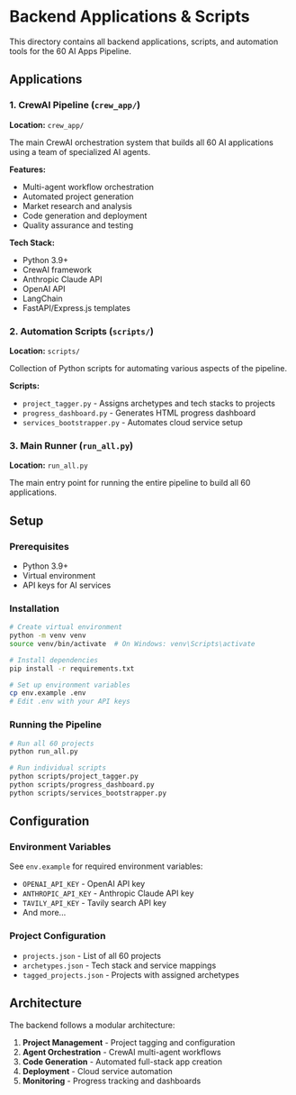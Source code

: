 # Backend Applications & Scripts

This directory contains all backend applications, scripts, and automation tools for the 60 AI Apps Pipeline.

## Applications

### 1. CrewAI Pipeline (`crew_app/`)
**Location:** `crew_app/`

The main CrewAI orchestration system that builds all 60 AI applications using a team of specialized AI agents.

**Features:**
- Multi-agent workflow orchestration
- Automated project generation
- Market research and analysis
- Code generation and deployment
- Quality assurance and testing

**Tech Stack:**
- Python 3.9+
- CrewAI framework
- Anthropic Claude API
- OpenAI API
- LangChain
- FastAPI/Express.js templates

### 2. Automation Scripts (`scripts/`)
**Location:** `scripts/`

Collection of Python scripts for automating various aspects of the pipeline.

**Scripts:**
- `project_tagger.py` - Assigns archetypes and tech stacks to projects
- `progress_dashboard.py` - Generates HTML progress dashboard
- `services_bootstrapper.py` - Automates cloud service setup

### 3. Main Runner (`run_all.py`)
**Location:** `run_all.py`

The main entry point for running the entire pipeline to build all 60 applications.

## Setup

### Prerequisites
- Python 3.9+
- Virtual environment
- API keys for AI services

### Installation
```bash
# Create virtual environment
python -m venv venv
source venv/bin/activate  # On Windows: venv\Scripts\activate

# Install dependencies
pip install -r requirements.txt

# Set up environment variables
cp env.example .env
# Edit .env with your API keys
```

### Running the Pipeline
```bash
# Run all 60 projects
python run_all.py

# Run individual scripts
python scripts/project_tagger.py
python scripts/progress_dashboard.py
python scripts/services_bootstrapper.py
```

## Configuration

### Environment Variables
See `env.example` for required environment variables:
- `OPENAI_API_KEY` - OpenAI API key
- `ANTHROPIC_API_KEY` - Anthropic Claude API key
- `TAVILY_API_KEY` - Tavily search API key
- And more...

### Project Configuration
- `projects.json` - List of all 60 projects
- `archetypes.json` - Tech stack and service mappings
- `tagged_projects.json` - Projects with assigned archetypes

## Architecture

The backend follows a modular architecture:
1. **Project Management** - Project tagging and configuration
2. **Agent Orchestration** - CrewAI multi-agent workflows
3. **Code Generation** - Automated full-stack app creation
4. **Deployment** - Cloud service automation
5. **Monitoring** - Progress tracking and dashboards
